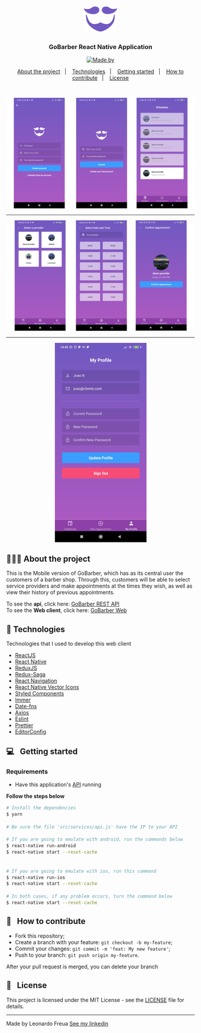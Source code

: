 <h1 align="center">
  <img alt="Logo" src="../.github/logo.svg" width="90px">
</h1>

<h3 align="center">
  GoBarber React Native Application
</h3>

<p align="center">
  <a href="https://www.linkedin.com/in/leonardo-freua-aa3a40138/" target="_blank" rel="noopener noreferrer">
    <img alt="Made by" src="https://img.shields.io/badge/made%20by-Leonardo%20Freua-%233b9eff">
  </a>
</p>

<p align="center">
  <a href="#%EF%B8%8F-about-the-project">About the project</a>&nbsp;&nbsp;&nbsp;|&nbsp;&nbsp;&nbsp;
  <a href="#-technologies">Technologies</a>&nbsp;&nbsp;&nbsp;|&nbsp;&nbsp;&nbsp;
  <a href="#-getting-started">Getting started</a>&nbsp;&nbsp;&nbsp;|&nbsp;&nbsp;&nbsp;
  <a href="#-how-to-contribute">How to contribute</a>&nbsp;&nbsp;&nbsp;|&nbsp;&nbsp;&nbsp;
  <a href="#-license">License</a>
</p>

</br>

<p align="center">
  <img alt="Mobile-2" src="../.github/mobile-1.jpg" width="700px">
</p>

---

<p align="center">
  <img alt="Mobile-2" src="../.github/mobile-2.jpg">
</p>

---

<p align="center">
  <img alt="Profile" src="../.github/mobile-profile.jpg" width="245px">
</p>

## 💇🏻‍♂️ About the project

This is the Mobile version of GoBarber, which has as its central user the customers of a barber shop. Through this, customers will be able to select service providers and make appointments at the times they wish, as well as view their history of previous appointments.

To see the **api**, click here: [GoBarber REST API](https://github.com/Leonardofreua/GoBarber/tree/master/backend)</br>
To see the **Web client**, click here: [GoBarber Web](https://github.com/Leonardofreua/GoBarber/tree/master/frontend)

## 🚀 Technologies

Technologies that I used to develop this web client

- [ReactJS](https://reactjs.org/)
- [React Native](https://reactnative.dev/)
- [ReduxJS](https://redux.js.org/)
- [Redux-Saga](https://redux-saga.js.org/)
- [React Navigation](https://reactnavigation.org/)
- [React Native Vector Icons](https://github.com/oblador/react-native-vector-icons)
- [Styled Components](https://styled-components.com/)
- [Immer](https://immerjs.github.io/immer/docs/introduction)
- [Date-fns](https://date-fns.org/)
- [Axios](https://github.com/axios/axios)
- [Eslint](https://eslint.org/)
- [Prettier](https://prettier.io/)
- [EditorConfig](https://editorconfig.org/)

## 💻 &nbsp; Getting started

### Requirements

- Have this application's [API](https://github.com/Leonardofreua/GoBarber/tree/master/backend) running

**Follow the steps below**

```bash
# Install the dependencies
$ yarn

# Be sure the file 'src/services/api.js' have the IP to your API

# If you are going to emulate with android, run the commands below
$ react-native run-android
$ react-native start --reset-cache


# If you are going to emulate with ios, run this command
$ react-native run-ios
$ react-native start --reset-cache

# In both cases, if any problem occurs, turn the command below
$ react-native start --reset-cache

```
## 🤔 &nbsp; How to contribute

- Fork this repository;
- Create a branch with your feature: `git checkout -b my-feature`;
- Commit your changes: `git commit -m 'feat: My new feature'`;
- Push to your branch: `git push origin my-feature`.

After your pull request is merged, you can delete your branch

## 📝 &nbsp; License

This project is licensed under the MIT License - see the [LICENSE](LICENSE) file for details.

---

Made by Leonardo Freua [See my linkedin](https://www.linkedin.com/in/leonardo-freua-aa3a40138/)
